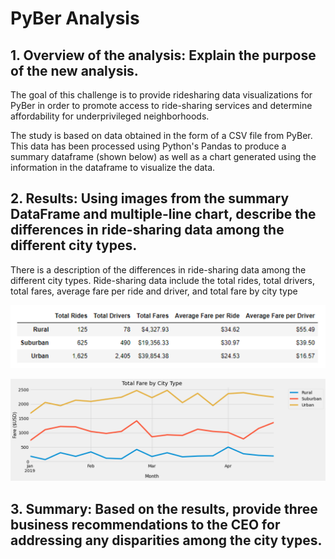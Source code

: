 # PyBer Analysis

## 1. Overview of the analysis: Explain the purpose of the new analysis.

The goal of this challenge is to provide ridesharing data visualizations for PyBer in order to promote access to ride-sharing services and determine affordability for underprivileged neighborhoods.

The study is based on data obtained in the form of a CSV file from PyBer. This data has been processed using Python's Pandas to produce a summary dataframe (shown below) as well as a chart generated using the information in the dataframe to visualize the data.


## 2. Results: Using images from the summary DataFrame and multiple-line chart, describe the differences in ride-sharing data among the different city types.

There is a description of the differences in ride-sharing data among the different city types. Ride-sharing data include the total rides, total drivers, total fares, average fare per ride and driver, and total fare by city type




![PyBer Summary Dataframe](https://github.com/Peteresis/PyBer_Analysis/blob/407d939297c5f070d6815984562729dd029bd756/analysis/PyBer%20Summary%20Dataframe.png)




![PyBer_fare_summary](https://github.com/Peteresis/PyBer_Analysis/blob/8a009cfc96a152c416d4bca385b9d78df2c3fcb9/analysis/PyBer_fare_summary.png)


## 3. Summary: Based on the results, provide three business recommendations to the CEO for addressing any disparities among the city types.







